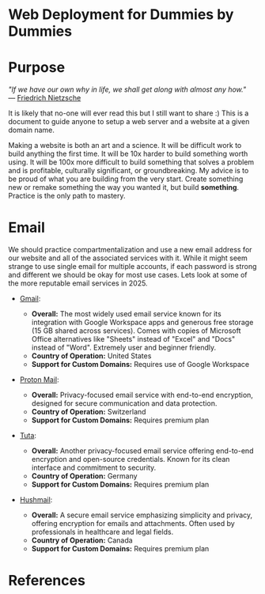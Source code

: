 # Web Deployment for Dummies by Dummies


# Purpose

_"If we have our own why in life, we shall get along with almost any how."_  
— [Friedrich Nietzsche](https://en.wikipedia.org/wiki/Friedrich_Nietzsche)

It is likely that no-one will ever read this but I still want to share :) This is a document to guide anyone to setup a web server and a website at a given domain name.

Making a website is both an art and a science. It will be difficult work to build anything the first time. It will be 10x harder to build something worth using. It will be 100x more difficult to build something that solves a problem and is profitable, culturally significant, or groundbreaking. My advice is to be proud of what you are building from the very start. Create something new or remake something the way you wanted it, but build **something**. Practice is the only path to mastery.
# Email
We should practice compartmentalization and use a new email address for our website and all of the associated services with it. While it might seem strange to use single email for multiple accounts, if each password is strong and different we should be okay for most use cases. Lets look at some of the more reputable email services in 2025.

- [Gmail](mail.google.com): 
	- **Overall:** The most widely used email service known for its integration with Google Workspace apps and generous free storage (15 GB shared across services). Comes with copies of Microsoft Office alternatives like "Sheets" instead of "Excel" and "Docs" instead of "Word". Extremely user and beginner friendly.  
	- **Country of Operation:** United States
	- **Support for Custom Domains:** Requires use of Google Workspace
	
- [Proton Mail](https://proton.me/):
	- **Overall:** Privacy-focused email service with end-to-end encryption, designed for secure communication and data protection.
	- **Country of Operation:** Switzerland
	- **Support for Custom Domains:** Requires premium plan
	
- [Tuta]():
	- **Overall:** Another privacy-focused email service offering end-to-end encryption and open-source credentials. Known for its clean interface and commitment to security.
	- **Country of Operation:** Germany
	- **Support for Custom Domains:** Requires premium plan
	
- [Hushmail]():
	- **Overall:** A secure email service emphasizing simplicity and privacy, offering encryption for emails and attachments. Often used by professionals in healthcare and legal fields.
	- **Country of Operation:** Canada
	- **Support for Custom Domains:** Requires premium plan

# References